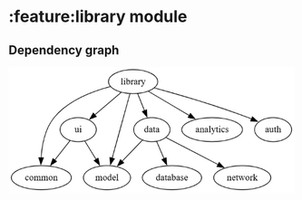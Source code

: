 # :feature:library module
## Dependency graph
<img src="https://github.com/iamoscarliang/spotify-clone/blob/master/images/dep-graphs/dep_graph_feature_library.png">